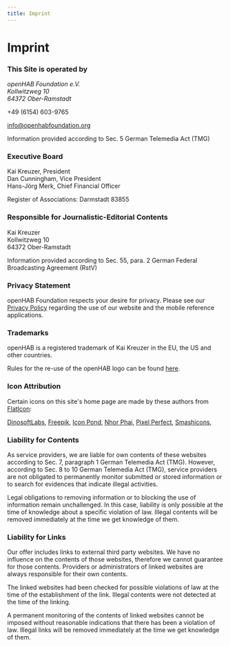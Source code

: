 ```yaml
---
title: Imprint
---
```


# Imprint

### This Site is operated by

<address>
<p>openHAB Foundation e.V.<br />Kollwitzweg 10<br />64372 Ober-Ramstadt</p>
</address>
<p><i class="fa fa-phone"></i> +49 (6154) 603-9765</p>
<p><i class="fa fa-envelope-o"></i> <a href="mailto:info@openhabfoundation.org">info@openhabfoundation.org</a></p>

Information provided according to Sec. 5 German Telemedia Act (TMG)

### Executive Board

<p>Kai Kreuzer, President<br />Dan Cunningham, Vice President<br />Hans-Jörg Merk, Chief Financial Officer</p>
<p>Register of Associations: Darmstadt 83855</p>

### Responsible for Journalistic-Editorial Contents

<p>Kai Kreuzer<br />
Kollwitzweg 10<br />
64372 Ober-Ramstadt</p>

Information provided according to Sec. 55, para. 2 German Federal Broadcasting Agreement (RstV)

### Privacy Statement

openHAB Foundation respects your desire for privacy. Please see our [Privacy Policy](/privacy.html) 
regarding the use of our website and the mobile reference applications.

### Trademarks

openHAB is a registered trademark of Kai Kreuzer in the EU, the US and other countries.

Rules for the re-use of the openHAB logo can be found [here](https://www.openhab.org/about/logos.html).

### Icon Attribution

Certain icons on this site's home page are made by these authors from [FlatIcon](https://www.flaticon.com):

[DinosoftLabs](https://www.flaticon.com/authors/dinosoftlabs),
[Freepik](https://www.flaticon.com/authors/freepik),
[Icon Pond](https://www.flaticon.com/authors/popcorns-arts),
[Nhor Phai](https://www.flaticon.com/authors/nhor-phai),
[Pixel Perfect](https://www.flaticon.com/authors/pixel-perfect),
[Smashicons](https://www.flaticon.com/authors/smashicons),


### Liability for Contents

As service providers, we are liable for own contents of these websites according to
Sec. 7, paragraph 1 German Telemedia Act (TMG). However, according to Sec. 8 to 10
German Telemedia Act (TMG), service providers are not obligated to permanently monitor
submitted or stored information or to search for evidences that indicate illegal activities.

Legal obligations to removing information or to blocking the use of information remain
unchallenged. In this case, liability is only possible at the time of knowledge about a
specific violation of law. Illegal contents will be removed immediately at the time we
get knowledge of them.

### Liability for Links

Our offer includes links to external third party websites. We have no influence on the
contents of those websites, therefore we cannot guarantee for those contents. Providers
or administrators of linked websites are always responsible for their own contents.

The linked websites had been checked for possible violations of law at the time of the
establishment of the link. Illegal contents were not detected at the time of the
linking. 

A permanent monitoring of the contents of linked websites cannot be imposed
without reasonable indications that there has been a violation of law. Illegal links
will be removed immediately at the time we get knowledge of them.
